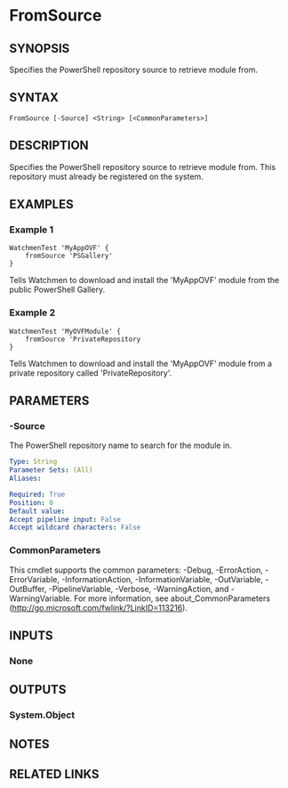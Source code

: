 ﻿---
external help file: Watchmen-help.xml
online version: https://github.com/devblackops/watchmen/blob/master/docs/functions/Help-FromSource.md
schema: 2.0.0
---

# FromSource
## SYNOPSIS
Specifies the PowerShell repository source to retrieve module from.
## SYNTAX

```
FromSource [-Source] <String> [<CommonParameters>]
```

## DESCRIPTION
Specifies the PowerShell repository source to retrieve module from. This repository must already be registered on the system.
## EXAMPLES

### Example 1
```
WatchmenTest 'MyAppOVF' {
    fromSource 'PSGallery'
}
```

Tells Watchmen to download and install the 'MyAppOVF' module from the public PowerShell Gallery.
### Example 2
```
WatchmenTest 'MyOVFModule' {
    fromSource 'PrivateRepository
}
```

Tells Watchmen to download and install the 'MyAppOVF' module from a private repository called 'PrivateRepository'.
## PARAMETERS

### -Source
The PowerShell repository name to search for the module in.

```yaml
Type: String
Parameter Sets: (All)
Aliases: 

Required: True
Position: 0
Default value: 
Accept pipeline input: False
Accept wildcard characters: False
```

### CommonParameters
This cmdlet supports the common parameters: -Debug, -ErrorAction, -ErrorVariable, -InformationAction, -InformationVariable, -OutVariable, -OutBuffer, -PipelineVariable, -Verbose, -WarningAction, and -WarningVariable. For more information, see about_CommonParameters (http://go.microsoft.com/fwlink/?LinkID=113216).
## INPUTS

### None

## OUTPUTS

### System.Object

## NOTES

## RELATED LINKS

